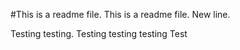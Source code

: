 #This is a readme file.
This is a readme file.
New line.

Testing testing.
Testing testing testing
Test
